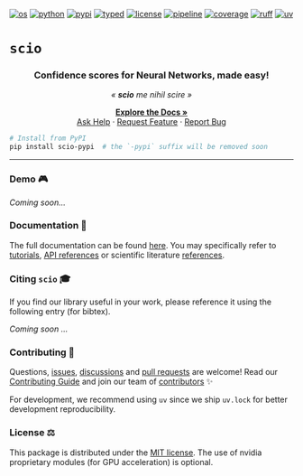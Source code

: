 [![os][os_img]][os_target]
[![python][python_img]][python_target]
[![pypi][pypi_img]][pypi_target]
[![typed][typed_img]][typed_target]
[![license][license_img]][license_target]
[![pipeline][pipeline_img]][pipeline_target]
[![coverage][coverage_img]][coverage_target]
[![ruff][ruff_img]][ruff_target]
[![uv][uv_img]][uv_target]

[os_img]: https://img.shields.io/badge/cross--platform-%E2%9C%93-blue "Tested on Ubuntu, Windows"
[os_target]: https://github.com/ThalesGroup/scio#readme

[python_img]: https://img.shields.io/badge/python-3.12%20|%203.13-blue "Compatible Python versions"
[python_target]: https://devguide.python.org/versions

[pypi_img]: https://img.shields.io/pypi/v/scio-pypi "Latest PyPI release"
[pypi_target]: https://pypi.org/project/scio-pypi

[typed_img]: https://img.shields.io/pypi/types/scio-pypi "This package is typed"
[typed_target]: https://peps.python.org/pep-0561

[license_img]: https://img.shields.io/github/license/ThalesGroup/scio "Distributed under"
[license_target]: https://github.com/ThalesGroup/scio?tab=MIT-1-ov-file#MIT-1-ov-file

[pipeline_img]: https://github.com/ThalesGroup/scio/actions/workflows/ci.yml/badge.svg?branch=release "Pipeline status"
[pipeline_target]: https://github.com/ThalesGroup/scio/actions

[coverage_img]: https://codecov.io/github/ThalesGroup/scio/graph/badge.svg?token=7L1KWAHGR6 "Test coverage"
[coverage_target]: https://codecov.io/github/ThalesGroup/scio

[ruff_img]: https://img.shields.io/endpoint?url=https://raw.githubusercontent.com/astral-sh/ruff/main/assets/badge/v2.json "Linted and formatted with Ruff"
[ruff_target]: https://github.com/astral-sh/ruff#readme

[uv_img]: https://img.shields.io/endpoint?url=https://raw.githubusercontent.com/astral-sh/uv/main/assets/badge/v0.json "Developed with uv"
[uv_target]: https://github.com/astral-sh/uv#readme

<!-- End of Badges -->


# `scio`

<div align="center">
  <h3>Confidence scores for Neural Networks, made easy!</h3>
  <p><i>« <strong>scio</strong> me nihil scire »</i></p>

  <p align="center">
    <a href="https://sciortd.readthedocs.io/en/latest/index.html"><strong>Explore the Docs »</strong></a>
    <br />
    <a href="https://github.com/ThalesGroup/scio/issues/new?labels=question">Ask Help</a>
    &middot;
    <a href="https://github.com/ThalesGroup/scio/issues/new?template=feature_request.yml">Request Feature</a>
    &middot;
    <a href="https://github.com/ThalesGroup/scio/issues/new?template=bug_report.yml">Report Bug</a>
  </p>
</div>

```bash
# Install from PyPI
pip install scio-pypi  # the `-pypi` suffix will be removed soon
```

----

### Demo 🎮
*Coming soon...*

### Documentation 📖
The full documentation can be found [here][docs]. You may specifically refer to [tutorials], [API references][api] or scientific literature [references].

### Citing `scio` 🎓
<!-- START CITING -->
If you find our library useful in your work, please reference it using the following entry (for bibtex).

*Coming soon ...*
<!-- END CITING -->

### Contributing 💫
Questions, [issues], [discussions] and [pull requests][pulls] are welcome! Read our [Contributing Guide](CONTRIBUTING.md) and join our team of [contributors](CONTRIBUTORS.md) ✨

For development, we recommend using `uv` since we ship `uv.lock` for better development reproducibility.

### License ⚖️
This package is distributed under the [MIT license](LICENSE). The use of nvidia proprietary modules (for GPU acceleration) is optional.

<!-- References -->
[docs]: https://sciortd.readthedocs.io/en/latest/index.html
[tutorials]: https://sciortd.readthedocs.io/en/latest/auto_tutorials/index.html
[api]: https://sciortd.readthedocs.io/en/latest/api_references.html
[references]: https://sciortd.readthedocs.io/en/latest/bib_references.html
[citing]:  https://sciortd.readthedocs.io/en/latest/citing_scio.html
[issues]: https://github.com/ThalesGroup/scio/issues
[discussions]: https://github.com/ThalesGroup/scio/discussions
[pulls]: https://github.com/ThalesGroup/scio/pulls
